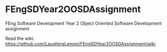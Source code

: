 FEngSDYear2OOSDAssignment
=========================

FEng Software Development Year 2 Object Oriented Software Development assignment

Read the wiki: https://github.com/LaughingLemon/FEngSDYear2OOSDAssignment/wiki

